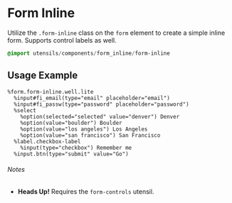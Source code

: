 
# Form Inline
Utilize the `.form-inline` class on the `form` element to create a simple
inline form. Supports control labels as well.

```sass
@import utensils/components/form_inline/form-inline
```

## Usage Example

<!--~ markup/form-inline.html.haml -->
```haml
%form.form-inline.well.lite
  %input#fi_email(type="email" placeholder="email")
  %input#fi_passw(type="password" placeholder="password")
  %select
    %option(selected="selected" value="denver") Denver
    %option(value="boulder") Boulder
    %option(value="los angeles") Los Angeles
    %option(value="san francisco") San Francisco
  %label.checkbox-label
    %input(type="checkbox") Remember me
  %input.btn(type="submit" value="Go")
```
<!-- end -->

###### Notes
- **Heads Up!** Requires the `form-controls` utensil.

